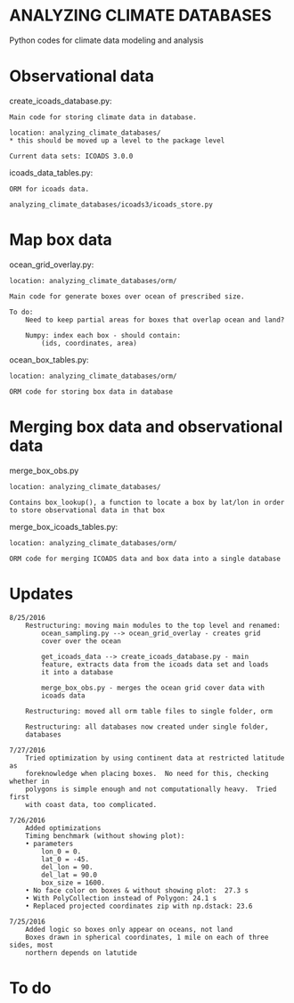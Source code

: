 ANALYZING CLIMATE DATABASES
===========================

Python codes for climate data modeling and analysis


Observational data
==================

create_icoads_database.py:

    Main code for storing climate data in database.  

    location: analyzing_climate_databases/
    * this should be moved up a level to the package level

    Current data sets: ICOADS 3.0.0


icoads_data_tables.py:

    ORM for icoads data.

    analyzing_climate_databases/icoads3/icoads_store.py


Map box data
============

ocean_grid_overlay.py:

    location: analyzing_climate_databases/orm/

    Main code for generate boxes over ocean of prescribed size.

    To do:
        Need to keep partial areas for boxes that overlap ocean and land?

        Numpy: index each box - should contain:
            (ids, coordinates, area)

ocean_box_tables.py:

    location: analyzing_climate_databases/orm/

    ORM code for storing box data in database


Merging box data and observational data
=======================================

merge_box_obs.py

    location: analyzing_climate_databases/

    Contains box_lookup(), a function to locate a box by lat/lon in order to store observational data in that box 

merge_box_icoads_tables.py:

    location: analyzing_climate_databases/orm/

    ORM code for merging ICOADS data and box data into a single database


Updates
=======

    8/25/2016
        Restructuring: moving main modules to the top level and renamed:
            ocean_sampling.py --> ocean_grid_overlay - creates grid 
            cover over the ocean

            get_icoads_data --> create_icoads_database.py - main 
            feature, extracts data from the icoads data set and loads 
            it into a database

            merge_box_obs.py - merges the ocean grid cover data with 
            icoads data

        Restructuring: moved all orm table files to single folder, orm

        Restructuring: all databases now created under single folder, 
        databases

    7/27/2016
        Tried optimization by using continent data at restricted latitude as 
        foreknowledge when placing boxes.  No need for this, checking whether in
        polygons is simple enough and not computationally heavy.  Tried first 
        with coast data, too complicated.

    7/26/2016
        Added optimizations
        Timing benchmark (without showing plot):
        • parameters
            lon_0 = 0.
            lat_0 = -45.
            del_lon = 90.
            del_lat = 90.0
            box_size = 1600.
        • No face color on boxes & without showing plot:  27.3 s
        • With PolyCollection instead of Polygon: 24.1 s
        • Replaced projected coordinates zip with np.dstack: 23.6
    
    7/25/2016
        Added logic so boxes only appear on oceans, not land
        Boxes drawn in spherical coordinates, 1 mile on each of three sides, most
        northern depends on latutide

To do
=====


